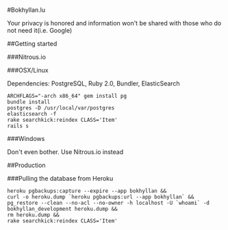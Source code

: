 #Bokhyllan.lu

Your privacy is honored and information won't be shared with those who do not need it(i.e. Google)

##Getting started

###Nitrous.io

###OSX/Linux

Dependencies: PostgreSQL, Ruby 2.0, Bundler, ElasticSearch

    ARCHFLAGS="-arch x86_64" gem install pg
    bundle install
    postgres -D /usr/local/var/postgres
    elasticsearch -f
    rake searchkick:reindex CLASS='Item'
    rails s

###Windows

Don't even bother. Use Nitrous.io instead

##Production

###Pulling the database from Heroku

    heroku pgbackups:capture --expire --app bokhyllan &&
    curl -o heroku.dump `heroku pgbackups:url --app bokhyllan` &&
    pg_restore --clean --no-acl --no-owner -h localhost -U `whoami` -d bokhyllan_development heroku.dump &&
    rm heroku.dump &&
    rake searchkick:reindex CLASS='Item'

